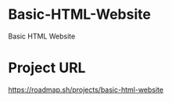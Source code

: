 # Basic-HTML-Website
Basic HTML Website
# Project URL
https://roadmap.sh/projects/basic-html-website
